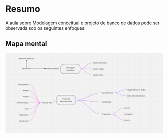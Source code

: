 # Resumo

A aula sobre Modelagem conceitual e projeto de banco de dados pode ser observada sob os seguintes enfoques:

## Mapa mental

![Mapa mental da aula](../../../../../images/banco_de_dados/bancoDeDados31.png)